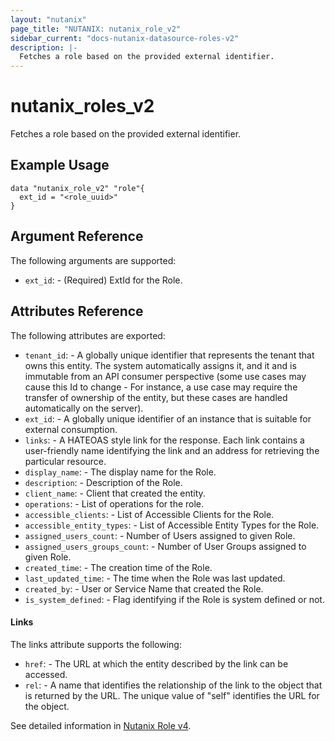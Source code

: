 ```yaml
---
layout: "nutanix"
page_title: "NUTANIX: nutanix_role_v2"
sidebar_current: "docs-nutanix-datasource-roles-v2"
description: |-
  Fetches a role based on the provided external identifier.
---
```


# nutanix_roles_v2

Fetches a role based on the provided external identifier.

## Example Usage

```hcl
data "nutanix_role_v2" "role"{
  ext_id = "<role_uuid>"
}

```

## Argument Reference

The following arguments are supported:

- `ext_id`: - (Required) ExtId for the Role.

## Attributes Reference

The following attributes are exported:

- `tenant_id`: - A globally unique identifier that represents the tenant that owns this entity. The system automatically assigns it, and it and is immutable from an API consumer perspective (some use cases may cause this Id to change - For instance, a use case may require the transfer of ownership of the entity, but these cases are handled automatically on the server).
- `ext_id`: - A globally unique identifier of an instance that is suitable for external consumption.
- `links`: - A HATEOAS style link for the response. Each link contains a user-friendly name identifying the link and an address for retrieving the particular resource.
- `display_name`: - The display name for the Role.
- `description`: - Description of the Role.
- `client_name`: - Client that created the entity.
- `operations`: - List of operations for the role.
- `accessible_clients`: - List of Accessible Clients for the Role.
- `accessible_entity_types`: - List of Accessible Entity Types for the Role.
- `assigned_users_count`: - Number of Users assigned to given Role.
- `assigned_users_groups_count`: - Number of User Groups assigned to given Role.
- `created_time`: - The creation time of the Role.
- `last_updated_time`: - The time when the Role was last updated.
- `created_by`: - User or Service Name that created the Role.
- `is_system_defined`: - Flag identifying if the Role is system defined or not.

#### Links

The links attribute supports the following:

- `href`: - The URL at which the entity described by the link can be accessed.
- `rel`: - A name that identifies the relationship of the link to the object that is returned by the URL. The unique value of "self" identifies the URL for the object.

See detailed information in [Nutanix Role v4](https://developers.nutanix.com/api-reference?namespace=iam&version=v4.0#tag/Roles/operation/getRoleById).
